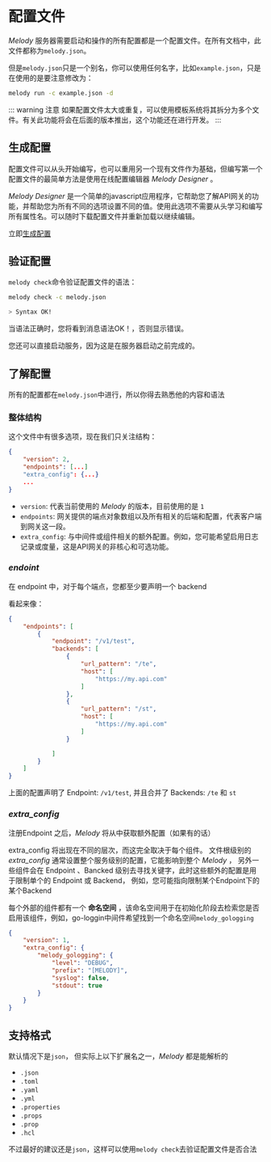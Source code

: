 # 配置文件

_Melody_ 服务器需要启动和操作的所有配置都是一个配置文件。在所有文档中，此文件都称为`melody.json`。

但是`melody.json`只是一个别名，你可以使用任何名字，比如`example.json`，只是在使用的是要注意修改为：
```bash
melody run -c example.json -d
```
::: warning 注意
如果配置文件太大或重复，可以使用模板系统将其拆分为多个文件。有关此功能将会在后面的版本推出，这个功能还在进行开发。
:::

## 生成配置

配置文件可以从头开始编写，也可以重用另一个现有文件作为基础，但编写第一个配置文件的最简单方法是使用在线配置编辑器 _Melody Designer_ 。

_Melody Designer_ 是一个简单的javascript应用程序，它帮助您了解API网关的功能，并帮助您为所有不同的选项设置不同的值。使用此选项不需要从头学习和编写所有属性名。可以随时下载配置文件并重新加载以继续编辑。

立即[生成配置](https://granty1.github.com/melody-config/)

## 验证配置

`melody check`命令验证配置文件的语法：
```bash
melody check -c melody.json

> Syntax OK!
```

当语法正确时，您将看到消息语法OK！，否则显示错误。

您还可以直接启动服务，因为这是在服务器启动之前完成的。

## 了解配置

所有的配置都在`melody.json`中进行，所以你得去熟悉他的内容和语法

### 整体结构

这个文件中有很多选项，现在我们只关注结构：
```json
{
    "version": 2,
    "endpoints": [...]
    "extra_config": {...}
    ...
}
```

- `version`: 代表当前使用的 _Melody_ 的版本，目前使用的是 `1`
- `endpoints`: 网关提供的端点对象数组以及所有相关的后端和配置，代表客户端到网关这一段。
- `extra_config`: 与中间件或组件相关的额外配置。例如，您可能希望启用日志记录或度量，这是API网关的非核心和可选功能。

### *endoint*

在 endpoint 中，对于每个端点，您都至少要声明一个 backend

看起来像：

```json
{
	"endpoints": [
		{
			"endpoint": "/v1/test",
			"backends": [
				{
					"url_pattern": "/te",
					"host": [
						"https://my.api.com"
					]
				},
				{
					"url_pattern": "/st",
					"host": [
						"https://my.api.com"
					]
				}

			]
		}
	]
}
```

上面的配置声明了 Endpoint: `/v1/test`, 并且合并了 Backends: `/te` 和 `st`

### *extra_config*

注册Endpoint 之后，_Melody_ 将从中获取额外配置（如果有的话）

extra_config 将出现在不同的层次，而这完全取决于每个组件。 文件根级别的 *extra_config* 通常设置整个服务级别的配置，它能影响到整个 _Melody_ ， 另外一些组件会在 Endpoint 、Bancked 级别去寻找关键字，此时这些额外的配置是用于限制单个的 Endpoint 或 Backend， 例如，您可能指向限制某个Endpoint下的某个Backend

每个外部的组件都有一个 **命名空间** ，该命名空间用于在初始化阶段去检索您是否启用该组件，例如，go-loggin中间件希望找到一个命名空间`melody_gologging`
```json
{
	"version": 1,
	"extra_config": {
		"melody_gologging": {
			"level": "DEBUG",
			"prefix": "[MELODY]",
			"syslog": false,
			"stdout": true
		}
	}
}
```

## 支持格式

默认情况下是`json`， 但实际上以下扩展名之一，_Melody_ 都是能解析的
- `.json`
- `.toml`
- `.yaml`
- `.yml`
- `.properties`
- `.props`
- `.prop`
- `.hcl`

不过最好的建议还是`json`，这样可以使用`melody check`去验证配置文件是否合法



